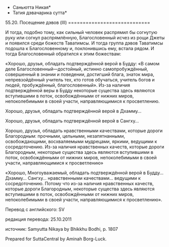 * Саньютта Никая*
* Татия дэвачарика сутта*

55\.20\. Посещение дэвов \(III\)
\=\=\=\=\=\=\=\=\=\=\=\=\=\=\=\=\=\=\=\=\=\=\=\=\=\=\=\=

И тогда, подобно тому, как сильный человек распрямил бы согнутую руку или согнул распрямлённую, Благословенный исчез из рощи Джеты и появился среди божеств Таватимсы\. И тогда группа дэвов Таватимсы подошла к Благословенному и, поклонившись ему, встала рядом\. И тогда Благословенный обратился к этим божествам:

«Хорошо, друзья, обладать подтверждённой верой в Будду: «В самом деле Благословенный—достойный, истинно самопробуждённый, совершенный в знании и поведении, достигший блага, знаток мира, непревзойдённый учитель тех, кто готов обучаться, учитель богов и людей, пробуждённый, благословенный»\. Из\-за наличия подтверждённой веры в Будду некоторые существа здесь являются вступившими в поток, освобождёнными от нижних миров, непоколебимыми в своей участи, направляющимися к просветлению\.

Хорошо, друзья, обладать подтверждённой верой в Дхамму…

Хорошо, друзья, обладать подтверждённой верой в Сангху…

Хорошо, друзья, обладать нравственными качествами, которые дороги Благородным: прочными, цельными, незапятнанными, освобождающими, восхваляемыми мудрецами, яркими, ведущими к сосредоточению\. Из\-за наличия нравственных качеств, которые дороги Благородным, некоторые существа здесь являются вступившими в поток, освобождёнными от нижних миров, непоколебимыми в своей участи, направляющимися к просветлению»

«Хорошо, Многоуважаемый, обладать подтверждённой верой в Будду… Дхамму… Сангху… нравственными качествами… ведущими к сосредоточению\. Потому что из\-за наличия нравственных качеств, которые дороги Благородным, некоторые существа здесь являются вступившими в поток, освобождёнными от нижних миров, непоколебимыми в своей участи, направляющимися к просветлению»\.

Перевод с английского: SV

редакция перевода: 25\.10\.2011

источник: Samyutta Nikaya by Bhikkhu Bodhi, p\. 1807

Prepared for SuttaCentral by Aminah Borg\-Luck\.